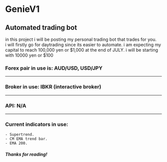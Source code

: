 # GenieV1
## Automated trading bot

<p>in this project i will be posting my personal trading bot that trades for you. <br>
i will firstly go for daytrading since its easier to automate. i am expecting my capital to reach 100,000 yen or $1,000 at the end of JULY. i will be starting with
10000 yen or $100
</p>

### Forex pair in use is: AUD/USD, USD/JPY
---
### Broker in use: IBKR (interactive broker)
---
### API: N/A
---
### Current indicators in use:

    - Supertrend.
    - CM EMA trend bar.
    - EMA 200.

##### Thanks for reading!
